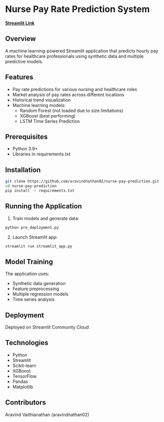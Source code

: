 # Nurse Pay Rate Prediction System

[**Streamlit Link**](https://nurse-pay-predictor.streamlit.app/)

## Overview

A machine learning-powered Streamlit application that predicts hourly pay rates for healthcare professionals using synthetic data and multiple predictive models.

## Features

- Pay rate predictions for various nursing and healthcare roles
- Market analysis of pay rates across different locations
- Historical trend visualization
- Machine learning models:
  - Random Forest (not loaded due to size limitations)
  - XGBoost (best performing)
  - LSTM Time Series Prediction



## Prerequisites

- Python 3.9+
- Libraries in requirements.txt

## Installation

```bash
git clone https://github.com/aravindnathan02/nurse-pay-prediction.git
cd nurse-pay-prediction
pip install -r requirements.txt
```

## Running the Application

1. Train models and generate data:

```bash
python pre_deployment.py
```

2. Launch Streamlit app:

```bash
streamlit run streamlit_app.py
```

## Model Training

The application uses:
- Synthetic data generation
- Feature preprocessing
- Multiple regression models
- Time series analysis

## Deployment

Deployed on Streamlit Community Cloud

## Technologies

- Python
- Streamlit
- Scikit-learn
- XGBoost
- TensorFlow
- Pandas
- Matplotlib

## Contributors
Aravind Vaithianathan (aravindnathan02)

